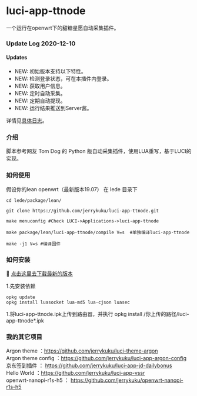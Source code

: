 # luci-app-ttnode

一个运行在openwrt下的甜糖星愿自动采集插件。

### Update Log 2020-12-10  

#### Updates

- NEW: 初始版本支持以下特性。
- NEW: 检测登录状态，可在本插件内登录。
- NEW: 获取用户信息。
- NEW: 定时自动采集。
- NEW: 定期自动提现。
- NEW: 运行结果推送到Server酱。


详情见[具体日志](./relnotes.txt)。 

### 介绍

脚本参考网友 Tom Dog 的 Python 版自动采集插件，使用LUA重写，基于LUCI的实现。 

### 如何使用

假设你的lean openwrt（最新版本19.07） 在 lede 目录下
```
cd lede/package/lean/  

git clone https://github.com/jerrykuku/luci-app-ttnode.git  

make menuconfig #Check LUCI->Applications->luci-app-ttnode

make package/lean/luci-app-ttnode/compile V=s  #单独编译luci-app-ttnode  

make -j1 V=s #编译固件
```

### 如何安装

🛑 [点击这里去下载最新的版本](https://github.com/jerrykuku/luci-app-ttnode/releases)  

1.先安装依赖  
```
opkg update
opkg install luasocket lua-md5 lua-cjson luasec
```
1.将luci-app-ttnode.ipk上传到路由器，并执行  opkg install /你上传的路径/luci-app-ttnode*.ipk

### 我的其它项目
Argon theme ：https://github.com/jerrykuku/luci-theme-argon  
Argon theme config  ：https://github.com/jerrykuku/luci-app-argon-config  
京东签到插件 ： https://github.com/jerrykuku/luci-app-jd-dailybonus  
Hello World ：https://github.com/jerrykuku/luci-app-vssr  
openwrt-nanopi-r1s-h5 ： https://github.com/jerrykuku/openwrt-nanopi-r1s-h5  
